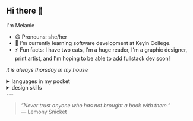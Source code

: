 ## Hi there 👋
I'm Melanie

- 😄 Pronouns: she/her
- 🌱 I’m currently learning software development at Keyin College.
- ⚡ Fun facts: I have two cats, I'm a huge reader, I'm a graphic designer, print artist, and I'm hoping to be able to add fullstack dev soon!

<i>it is always thorsday in my house</i>

<details>
<summary>languages in my pocket</summary>
  
| rank | language |
|-----:|---------------|
|     1|  HTML & CSS   |
|     2|  python       |
|     3|  javascript   |
|     4|      SQL      |
</details>

<details>
<summary>design skills</summary>
  
| rank | skills |
|-----:|---------------|
|     1|  logo & branding   |
|     2|  book & documents      |
|     3|  web   |
</details>
---

> <i>“Never trust anyone who has not brought a book with them.”</i>
<br>— Lemony Snicket

